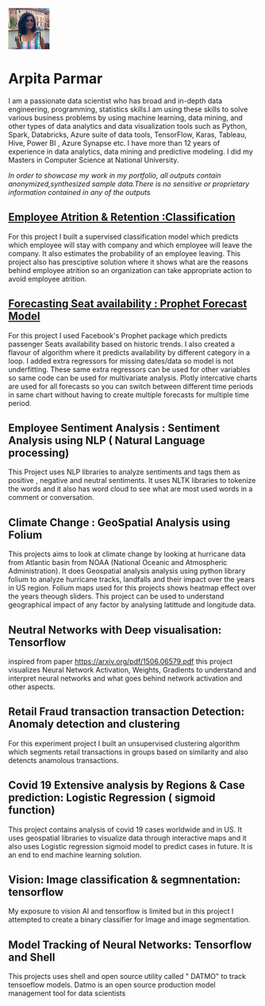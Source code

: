 
![](/images/githubprofile.jpeg) 

# Arpita Parmar

I am a passionate data scientist who has broad and in-depth data engineering, programming, statistics skills.I am using these skills to solve various business problems by using machine learning, data mining, and other types of data analytics and data visualization tools such as Python, Spark, Databricks, Azure suite of data tools, TensorFlow, Karas, Tableau, Hive, Power BI , Azure Synapse etc. 
I have more than 12 years of experience in data analytics, data mining and predictive modeling. I did my Masters in Computer Science at National University.

*In order to showcase my work in my portfolio, all outputs contain anonymized,synthesized sample data.There is no sensitive or proprietary information contained in any of the outputs*

## [Employee Atrition & Retention :Classification]()

For this project I built a supervised classification model which predicts which employee will stay with company and which employee will leave the company. It also estimates the probability of an employee leaving. This project also has presciptive solution where it shows what are the reasons behind employee atrition so an organization can take appropriate action to avoid employee atrition. 

## [Forecasting Seat availability : Prophet Forecast Model](https://github.com/ArpitaisAn0maly/Machine-Learning-Forecasting)

For this project I used Facebook's Prophet package which predicts passenger Seats availability based on historic trends. I also created a flavour of algorithm where it predicts availability by different category in a loop. I added extra regressors for missing dates/data so model is not underfitting. These same extra regressors can be used for other variables so same code can be used for multivariate analysis. Plotly intercative charts are used for all forecasts so you can switch between different time periods in same chart without having to create multiple forecasts for multiple time period.

## Employee Sentiment Analysis : Sentiment Analysis using NLP ( Natural Language processing)

This Project uses NLP libraries to analyze sentiments and tags them as positive , negative and neutral sentiments. It uses NLTK libraries to tokenize the words and it also has word cloud to see what are most used words in a comment or conversation.

## Climate Change : GeoSpatial Analysis using Folium

This projects aims to look at climate change by looking at hurricane data from Atlantic basin from NOAA (National Oceanic and Atmospheric Administration). It does Geospatial analysis analysis using python library folium to analyze hurricane tracks, landfalls and their impact over the years in US region. Folium maps used for this projects shows heatmap effect over the years theough sliders. This project can be used to understand geographical impact of any factor by analysing latittude and longitude data. 

## Neutral Networks with Deep visualisation: Tensorflow

inspired from paper https://arxiv.org/pdf/1506.06579.pdf this project visualizes Neural Network Activation, Weights, Gradients to understand and interpret neural networks and what goes behind network activation and other aspects.


## Retail Fraud transaction transaction Detection: Anomaly detection and clustering

For this experiment project I built an unsupervised clustering algorithm which segments retail transactions in groups based on similarity and also detencts anamolous transactions.

## Covid 19 Extensive analysis by Regions & Case prediction: Logistic Regression ( sigmoid function)

This project contains analysis of covid 19 cases worldwide and in US. It uses geospatial libraries to visualize data through interactive maps and it also uses Logistic regression sigmoid model to predict cases in future. It is an end to end machine learning solution.

## Vision: Image classification & segmnentation: tensorflow

My exposure to vision AI and tensorflow is limited but in this project I attempted to create a binary classifier for Image and image segmentation.

## Model Tracking of Neural Networks: Tensorflow and Shell
This projects uses shell and open source utility called " DATMO" to track tensoeflow models. Datmo is an open source production model management tool for data scientists








<!---
ArpitaisAn0maly/ArpitaisAn0maly is a ✨ special ✨ repository because its `README.md` (this file) appears on your GitHub profile.
You can click the Preview link to take a look at your changes.
--->
